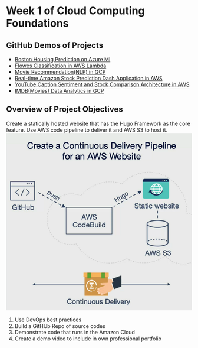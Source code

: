 # Week 1 of Cloud Computing Foundations

## GitHub Demos of Projects
* [Boston Housing Prediction on Azure Ml](https://github.com/noahgift/flask-ml-azure-serverless)
* [Flowes Classification in AWS Lambda](https://github.com/noahgift/awslambda)
* [Movie Recommendation(NLP) in GCP](https://github.com/ashishvinodkumar/Movie_Recommendation)
* [Real-time Amazon Stock Prediction Dash Application in AWS](https://github.com/PranavM98/Prediction-of-Stock-Prices---Dash-App)
* [YouTube Caption Sentiment and Stock Comparison Architecture in AWS](https://github.com/Cloblak/youtube_sentiment_stock_prediction)
* [IMDB(Movies) Data Analytics in GCP](https://github.com/DeanHuang-Git/imdb_analytics)

## Overview of Project Objectives
Create a statically hosted website that has the Hugo Framework as the core feature. Use AWS code pipeline to deliver it and AWS S3 to host it.
<img src="https://github.com/jingyiyanlol/Coursera-Cloud-Computing-Foundations/blob/main/Week-1/Hugo%20Framework.png?raw=true">

1. Use DevOps best practices
2. Build a GitHUb Repo of source codes
3. Demonstrate code that runs in the Amazon Cloud
4. Create a demo video to include in own professional portfolio


